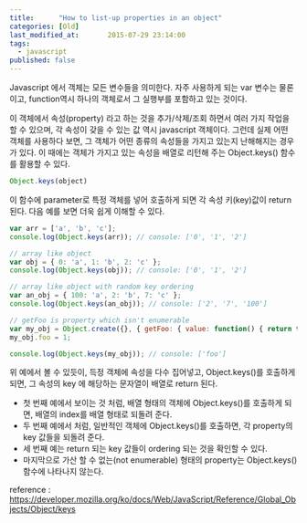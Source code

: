 ```yaml
---
title:      "How to list-up properties in an object"
categories: [Old]
last_modified_at:       2015-07-29 23:14:00
tags:
  - javascript
published: false
---
```


Javascript 에서 객체는 모든 변수들을 의미한다. 자주 사용하게 되는 var 변수는 물론이고, function역시 하나의 객체로서 그 실행부를 포함하고 있는 것이다. 

이 객체에서 속성(property) 라고 하는 것을 추가/삭제/조회 하면서 여러 가지 작업을 할 수 있으며, 각 속성이 갖을 수 있는 값 역시 javascript 객체이다. 그런데 실제 어떤 객체를 사용하다 보면, 그 객체가 어떤 종류의 속성들을 가지고 있는지 난해해지는 경우가 있다. 이 때에는 객체가 가지고 있는 속성을 배열로 리턴해 주는 Object.keys() 함수를 활용할 수 있다. 

```js
Object.keys(object) 
```
이 함수에 parameter로 특정 객체를 넣어 호출하게 되면 각 속성 키(key)값이 return 된다. 다음 예를 보면 더욱 쉽게 이해할 수 있다. 

```js
var arr = ['a', 'b', 'c'];
console.log(Object.keys(arr)); // console: ['0', '1', '2']

// array like object
var obj = { 0: 'a', 1: 'b', 2: 'c' };
console.log(Object.keys(obj)); // console: ['0', '1', '2']

// array like object with random key ordering
var an_obj = { 100: 'a', 2: 'b', 7: 'c' };
console.log(Object.keys(an_obj)); // console: ['2', '7', '100']

// getFoo is property which isn't enumerable
var my_obj = Object.create({}, { getFoo: { value: function() { return this.foo; } } });
my_obj.foo = 1;

console.log(Object.keys(my_obj)); // console: ['foo']
```

위 예에서 볼 수 있듯이, 득정 객체에 속성을 다수 집어넣고, Object.keys()를 호출하게 되면, 그 속성의 key 에 해당하는 문자열이 배열로 return 된다. 

- 첫 번째 예에서 보이는 것 처럼, 배열 형태의 객체에 Object.keys()를 호출하게 되면, 배열의 index를 배열 형태로 되돌려 준다. 
- 두 번째 예에서 처럼, 일반적인 객체에 Object.keys()를 호출하면, 각 property의 key 값들을 되돌려 준다.
- 세 번째 예는 return 되는 key 값들이 ordering 되는 것을 확인할 수 있다. 
- 마지막으로 가산 할 수 없는(not enumerable) 형태의 property는 Object.keys() 함수에 나타나지 않는다.

reference : https://developer.mozilla.org/ko/docs/Web/JavaScript/Reference/Global_Objects/Object/keys

